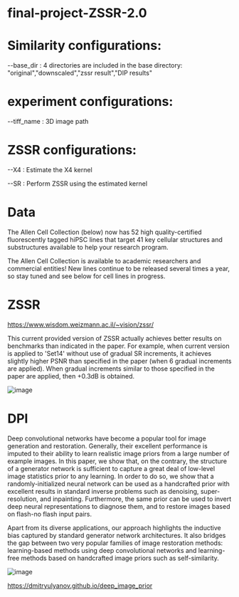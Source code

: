 # final-project-ZSSR-2.0


# Similarity configurations: 

--base_dir : 4 directories are included in the base directory: "original","downscaled","zssr result","DIP results"

# experiment configurations:

 --tiff_name : 3D image path
 
# ZSSR configurations: 

--X4 : Estimate the X4 kernel

--SR : Perform ZSSR using the estimated kernel

# Data

The Allen Cell Collection (below) now has 52 high quality-certified fluorescently tagged hiPSC lines that target 41 key cellular structures and substructures available to help your research program.

The Allen Cell Collection is available to academic researchers and commercial entities! New lines continue to be released several times a year, so stay tuned and see below for cell lines in progress.

# ZSSR

https://www.wisdom.weizmann.ac.il/~vision/zssr/

This current provided version of ZSSR actually achieves better results on benchmarks than indicated in the paper.
For example, when current version is applied to 'Set14' without use of gradual SR increments, it achieves slightly higher PSNR than specified in the paper (when 6 gradual increments are applied). When gradual increments similar to those specified in the paper are applied, then +0.3dB is obtained.

![image](https://user-images.githubusercontent.com/63256057/148786869-d933d925-1c0c-4323-a9b7-58e008503145.png)

# DPI

Deep convolutional networks have become a popular tool for image generation and restoration. Generally, their excellent performance is imputed to their ability to learn realistic image priors from a large number of example images. In this paper, we show that, on the contrary, the structure of a generator network is sufficient to capture a great deal of low-level image statistics prior to any learning. In order to do so, we show that a randomly-initialized neural network can be used as a handcrafted prior with excellent results in standard inverse problems such as denoising, super-resolution, and inpainting. Furthermore, the same prior can be used to invert deep neural representations to diagnose them, and to restore images based on flash-no flash input pairs.

Apart from its diverse applications, our approach highlights the inductive bias captured by standard generator network architectures. It also bridges the gap between two very popular families of image restoration methods: learning-based methods using deep convolutional networks and learning-free methods based on handcrafted image priors such as self-similarity.

![image](https://user-images.githubusercontent.com/63256057/148786934-24aa1385-1075-4ac0-8d10-e11cf171448a.png)


https://dmitryulyanov.github.io/deep_image_prior



